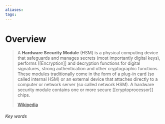 ```yaml
---
aliases: 
tags:
---
```

# Overview
> A **Hardware Security Module** (HSM) is a physical computing device that safeguards and manages secrets (most importantly digital keys), performs [[Encryption]] and decryption functions for digital signatures, strong authentication and other cryptographic functions. These modules traditionally come in the form of a plug-in  card (so called internal HSM) or an external device that attaches directly to a computer or network server (so called network HSM). A hardware security module contains one or more secure [[cryptoprocessor]] chips.
>
> [Wikipedia](https://en.wikipedia.org/wiki/Hardware%20security%20module)






###### Key words
